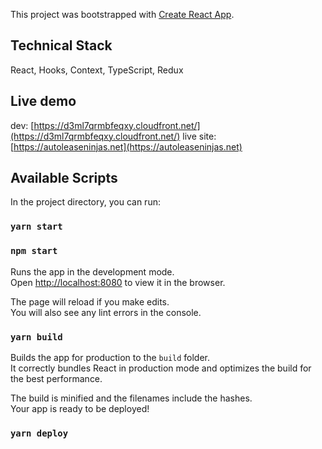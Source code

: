 This project was bootstrapped with [Create React App](https://github.com/facebook/create-react-app).

## Technical Stack
React, Hooks, Context, TypeScript, Redux

## Live demo
dev: [https://d3ml7qrmbfeqxy.cloudfront.net/](https://d3ml7qrmbfeqxy.cloudfront.net/)
live site: [https://autoleaseninjas.net](https://autoleaseninjas.net)

## Available Scripts

In the project directory, you can run:

### `yarn start`
### `npm start`

Runs the app in the development mode.<br />
Open [http://localhost:8080](http://localhost:8080) to view it in the browser.

The page will reload if you make edits.<br />
You will also see any lint errors in the console.

### `yarn build`

Builds the app for production to the `build` folder.<br />
It correctly bundles React in production mode and optimizes the build for the best performance.

The build is minified and the filenames include the hashes.<br />
Your app is ready to be deployed!

### `yarn deploy`

